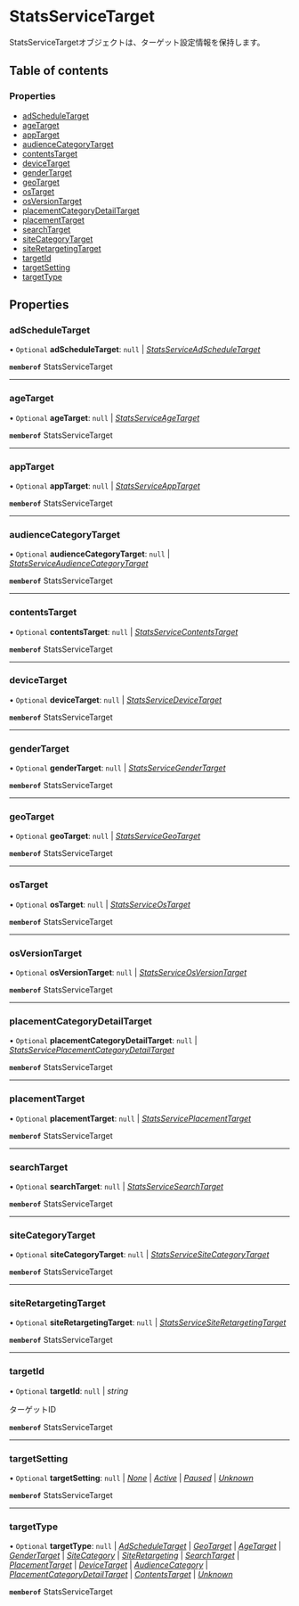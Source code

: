 # StatsServiceTarget


<div lang=\"ja\">StatsServiceTargetオブジェクトは、ターゲット設定情報を保持します。</div> 

## Table of contents

### Properties

- [adScheduleTarget](statsservicetarget.md#adscheduletarget)
- [ageTarget](statsservicetarget.md#agetarget)
- [appTarget](statsservicetarget.md#apptarget)
- [audienceCategoryTarget](statsservicetarget.md#audiencecategorytarget)
- [contentsTarget](statsservicetarget.md#contentstarget)
- [deviceTarget](statsservicetarget.md#devicetarget)
- [genderTarget](statsservicetarget.md#gendertarget)
- [geoTarget](statsservicetarget.md#geotarget)
- [osTarget](statsservicetarget.md#ostarget)
- [osVersionTarget](statsservicetarget.md#osversiontarget)
- [placementCategoryDetailTarget](statsservicetarget.md#placementcategorydetailtarget)
- [placementTarget](statsservicetarget.md#placementtarget)
- [searchTarget](statsservicetarget.md#searchtarget)
- [siteCategoryTarget](statsservicetarget.md#sitecategorytarget)
- [siteRetargetingTarget](statsservicetarget.md#siteretargetingtarget)
- [targetId](statsservicetarget.md#targetid)
- [targetSetting](statsservicetarget.md#targetsetting)
- [targetType](statsservicetarget.md#targettype)

## Properties

### adScheduleTarget

• `Optional` **adScheduleTarget**: ``null`` \| [*StatsServiceAdScheduleTarget*](statsserviceadscheduletarget.md)

**`memberof`** StatsServiceTarget

___

### ageTarget

• `Optional` **ageTarget**: ``null`` \| [*StatsServiceAgeTarget*](statsserviceagetarget.md)

**`memberof`** StatsServiceTarget

___

### appTarget

• `Optional` **appTarget**: ``null`` \| [*StatsServiceAppTarget*](statsserviceapptarget.md)

**`memberof`** StatsServiceTarget

___

### audienceCategoryTarget

• `Optional` **audienceCategoryTarget**: ``null`` \| [*StatsServiceAudienceCategoryTarget*](statsserviceaudiencecategorytarget.md)

**`memberof`** StatsServiceTarget

___

### contentsTarget

• `Optional` **contentsTarget**: ``null`` \| [*StatsServiceContentsTarget*](statsservicecontentstarget.md)

**`memberof`** StatsServiceTarget

___

### deviceTarget

• `Optional` **deviceTarget**: ``null`` \| [*StatsServiceDeviceTarget*](statsservicedevicetarget.md)

**`memberof`** StatsServiceTarget

___

### genderTarget

• `Optional` **genderTarget**: ``null`` \| [*StatsServiceGenderTarget*](statsservicegendertarget.md)

**`memberof`** StatsServiceTarget

___

### geoTarget

• `Optional` **geoTarget**: ``null`` \| [*StatsServiceGeoTarget*](statsservicegeotarget.md)

**`memberof`** StatsServiceTarget

___

### osTarget

• `Optional` **osTarget**: ``null`` \| [*StatsServiceOsTarget*](statsserviceostarget.md)

**`memberof`** StatsServiceTarget

___

### osVersionTarget

• `Optional` **osVersionTarget**: ``null`` \| [*StatsServiceOsVersionTarget*](statsserviceosversiontarget.md)

**`memberof`** StatsServiceTarget

___

### placementCategoryDetailTarget

• `Optional` **placementCategoryDetailTarget**: ``null`` \| [*StatsServicePlacementCategoryDetailTarget*](statsserviceplacementcategorydetailtarget.md)

**`memberof`** StatsServiceTarget

___

### placementTarget

• `Optional` **placementTarget**: ``null`` \| [*StatsServicePlacementTarget*](statsserviceplacementtarget.md)

**`memberof`** StatsServiceTarget

___

### searchTarget

• `Optional` **searchTarget**: ``null`` \| [*StatsServiceSearchTarget*](statsservicesearchtarget.md)

**`memberof`** StatsServiceTarget

___

### siteCategoryTarget

• `Optional` **siteCategoryTarget**: ``null`` \| [*StatsServiceSiteCategoryTarget*](statsservicesitecategorytarget.md)

**`memberof`** StatsServiceTarget

___

### siteRetargetingTarget

• `Optional` **siteRetargetingTarget**: ``null`` \| [*StatsServiceSiteRetargetingTarget*](statsservicesiteretargetingtarget.md)

**`memberof`** StatsServiceTarget

___

### targetId

• `Optional` **targetId**: ``null`` \| *string*

<div lang=\"ja\">ターゲットID</div> 

**`memberof`** StatsServiceTarget

___

### targetSetting

• `Optional` **targetSetting**: ``null`` \| [*None*](./enums/statsservicetargetsetting.md#none) \| [*Active*](./enums/statsservicetargetsetting.md#active) \| [*Paused*](./enums/statsservicetargetsetting.md#paused) \| [*Unknown*](./enums/statsservicetargetsetting.md#unknown)

**`memberof`** StatsServiceTarget

___

### targetType

• `Optional` **targetType**: ``null`` \| [*AdScheduleTarget*](./enums/statsservicetargettype.md#adscheduletarget) \| [*GeoTarget*](./enums/statsservicetargettype.md#geotarget) \| [*AgeTarget*](./enums/statsservicetargettype.md#agetarget) \| [*GenderTarget*](./enums/statsservicetargettype.md#gendertarget) \| [*SiteCategory*](./enums/statsservicetargettype.md#sitecategory) \| [*SiteRetargeting*](./enums/statsservicetargettype.md#siteretargeting) \| [*SearchTarget*](./enums/statsservicetargettype.md#searchtarget) \| [*PlacementTarget*](./enums/statsservicetargettype.md#placementtarget) \| [*DeviceTarget*](./enums/statsservicetargettype.md#devicetarget) \| [*AudienceCategory*](./enums/statsservicetargettype.md#audiencecategory) \| [*PlacementCategoryDetailTarget*](./enums/statsservicetargettype.md#placementcategorydetailtarget) \| [*ContentsTarget*](./enums/statsservicetargettype.md#contentstarget) \| [*Unknown*](./enums/statsservicetargettype.md#unknown)

**`memberof`** StatsServiceTarget
